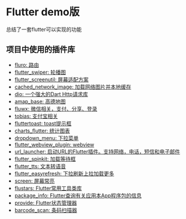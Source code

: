 # Flutter demo版

总结了一套flutter可以实现的功能

## 项目中使用的插件库

- [fluro: 路由](https://github.com/theyakka/fluro)
- [flutter_swiper: 轮播图](https://github.com/best-flutter/flutter_swiper)
- [flutter_screenutil: 屏幕适配方案](https://github.com/OpenFlutter/flutter_ScreenUtil)
- [cached_network_image: 加载网络图片并本地缓存](https://github.com/renefloor/flutter_cached_network_image)
- [dio: 一个强大的Dart Http请求库](https://github.com/flutterchina/dio)
- [amap_base: 高德地图](https://github.com/OpenFlutter/amap_base_flutter)
- [fluwx: 微信相关，支付、分享、登录](https://github.com/OpenFlutter/fluwx)
- [tobias: 支付宝相关](https://github.com/OpenFlutter/tobias)
- [fluttertoast: toast提示框](https://github.com/PonnamKarthik/FlutterToast)
- [charts_flutter: 统计图表](https://github.com/google/charts)
- [dropdown_menu: 下拉菜单](https://github.com/best-flutter/flutter_dropdown_menu)
- [flutter_webview_plugin: webview](https://github.com/fluttercommunity/flutter_webview_plugin)
- [url_launcher: 启动URL的Flutter插件。支持网络，电话，短信和电子邮件](https://github.com/flutter/plugins/tree/master/packages/url_launcher)
- [flutter_spinkit: 加载等待框](https://github.com/jogboms/flutter_spinkit)
- [flutter_tts: 文本转语音](https://github.com/dlutton/flutter_tts)
- [flutter_easyrefresh: 下拉刷新上拉加载更多]()
- [screen: 屏幕常亮](https://github.com/clovisnicolas/flutter_screen)
- [flustars: Flutter常用工具类库](https://github.com/Sky24n/flustars)
- [package_info: Flutter查询有关应用本App程序包的信息](https://github.com/flutter/plugins/tree/master/packages/package_info)
- [provide: Flutter状态管理器](https://github.com/google/flutter-provide)
- [barcode_scan: 条码扫描器](https://github.com/apptreesoftware/flutter_barcode_reader)
<!-- - [audio_recorder: any #录音、播放]()
- [flutter_sound: ^1.1.5#录音]()
- [simple_permissions:#权限获取]()
- [easy_alert:#弹框]()
- [barcode_scan 0.0.8#二维码识别qr_mobile_vision: ^0.1.0 #二维码识别 这个不好用]()
- [lpinyin: ^1.0.6#汉字转拼音]()
- [shimmer: ^0.0.4#微光效果控件]()
- [qr_flutter: ^1.1.3#二维码生成]()
- [datetime_picker_formfield: ^0.1.3#时间选择控件]()
- [flutter_picker: '^1.0.0'#选择器]()
- [common_utils: '^1.0.1'#工具类 时间、日期、日志等]()
- [flutter_html: '^0.8.2'#静态html标记呈现为Flutter小部件]()
- [cupertino_icons: '^0.1.2'#小图标控件]()
- [html: '^0.13.3'#html解析]()
- [image_picker: '^0.4.5'#图片选择（相册或拍照）]()
- [shared_preferences: '^0.4.2'#shared_preferences存储]()
- [transparent_image: '^0.1.0'#透明图片控件]()
- [path_provider: '^0.4.1'#获取系统文件]()
- [sqflite: '^0.11.0+1'#sqllite数据库操作]()
- [video_player: '0.6.1'#视频播放]()
- [collection: '1.14.11'#集合操作工具类]()
- [device_info: '0.2.1'#获取手机信息]()
- [flutter_svg: '^0.3.2'#展示svg图标控件]()
- [intl: any#国际化工具类]()
- [connectivity: '0.3.1'#链接网络]()
- [flutter_staggered_grid_view:#瀑布流展示控件]()
- [flutter_file_manager:#文件管理]()
- [loader_search_bar:#导航栏搜索控件]()
- [flutter_image_compress : any#图片压缩]()
- [ota_update : any#App下载更新]()
- [flutter_slidable：#item侧滑控件]() -->
